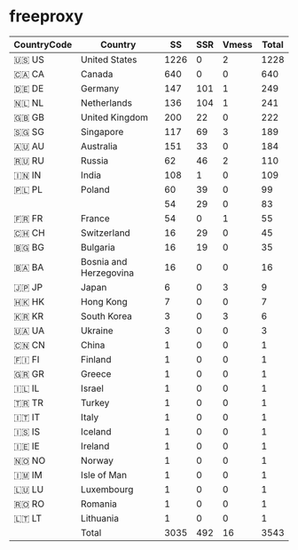 # freeproxy

|CountryCode|Country|SS|SSR|Vmess|Total|
|  ----  | ----  |  ----  | ----  |  ----  | ----  |
|🇺🇸 US|United States|1226|0|2|1228|
|🇨🇦 CA|Canada|640|0|0|640|
|🇩🇪 DE|Germany|147|101|1|249|
|🇳🇱 NL|Netherlands|136|104|1|241|
|🇬🇧 GB|United Kingdom|200|22|0|222|
|🇸🇬 SG|Singapore|117|69|3|189|
|🇦🇺 AU|Australia|151|33|0|184|
|🇷🇺 RU|Russia|62|46|2|110|
|🇮🇳 IN|India|108|1|0|109|
|🇵🇱 PL|Poland|60|39|0|99|
| ||54|29|0|83|
|🇫🇷 FR|France|54|0|1|55|
|🇨🇭 CH|Switzerland|16|29|0|45|
|🇧🇬 BG|Bulgaria|16|19|0|35|
|🇧🇦 BA|Bosnia and Herzegovina|16|0|0|16|
|🇯🇵 JP|Japan|6|0|3|9|
|🇭🇰 HK|Hong Kong|7|0|0|7|
|🇰🇷 KR|South Korea|3|0|3|6|
|🇺🇦 UA|Ukraine|3|0|0|3|
|🇨🇳 CN|China|1|0|0|1|
|🇫🇮 FI|Finland|1|0|0|1|
|🇬🇷 GR|Greece|1|0|0|1|
|🇮🇱 IL|Israel|1|0|0|1|
|🇹🇷 TR|Turkey|1|0|0|1|
|🇮🇹 IT|Italy|1|0|0|1|
|🇮🇸 IS|Iceland|1|0|0|1|
|🇮🇪 IE|Ireland|1|0|0|1|
|🇳🇴 NO|Norway|1|0|0|1|
|🇮🇲 IM|Isle of Man|1|0|0|1|
|🇱🇺 LU|Luxembourg|1|0|0|1|
|🇷🇴 RO|Romania|1|0|0|1|
|🇱🇹 LT|Lithuania|1|0|0|1|
||Total|3035|492|16|3543|
